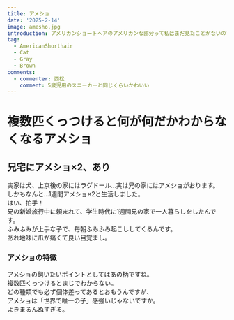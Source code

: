 ```yaml
---
title: アメショ
date: '2025-2-14'
image: amesho.jpg
introduction: アメリカンショートヘアのアメリカンな部分って私はまだ見たことがないのですが、見たことある方いらっしゃいますか？
tag:
  - AmericanShorthair
  - Cat
  - Gray
  - Brown
comments:
  - commenter: 西松
    comment: 5歳児用のスニーカーと同じくらいかわいい
---
```


# 複数匹くっつけると何が何だかわからなくなるアメショ

## 兄宅にアメショ×2、あり

実家は犬、上京後の家にはラグドール...実は兄の家にはアメショがおります。  
しかもなんと...1週間アメショ×2と生活しました。  
はい、拍手！  
兄の新婚旅行中に頼まれて、学生時代に1週間兄の家で一人暮らしをしたんです。  
ふみふみが上手な子で、毎朝ふみふみ起こししてくるんです。  
あれ地味に爪が痛くて良い目覚まし。

### アメショの特徴

アメショの飼いたいポイントとしてはあの柄ですね。  
複数匹くっつけるとまじでわからない。  
どの種類でも必ず個体差ってあるとおもうんですが、  
アメショは「世界で唯一の子」感強いじゃないですか。  
よきまるんぬすぎる。


